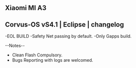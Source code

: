 ## Xiaomi MI A3 

## Corvus-OS vS4.1 | Eclipse | changelog

-EOL BUILD
-Safety Net passing by default.
-Only Gapps build.

--Notes--
- Clean Flash Compulsory.
- Bugs Reporting with logs are welcomed.
